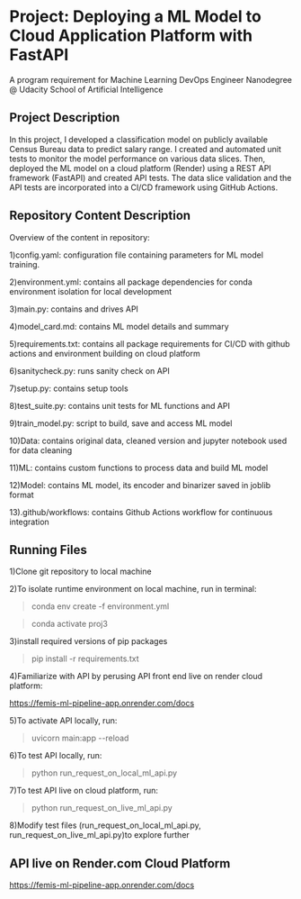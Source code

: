 # Project: Deploying a ML Model to Cloud Application Platform with FastAPI

A program requirement for Machine Learning DevOps Engineer Nanodegree @ Udacity School of Artificial Intelligence

## Project Description

In this project, I developed a classification model on publicly available Census Bureau data to predict salary range. I created and automated unit tests to monitor the model performance on various data slices. Then, deployed the ML model on a cloud platform (Render) using a REST API framework (FastAPI) and created API tests. The data slice validation and the API tests are incorporated into a CI/CD framework using GitHub Actions.

## Repository Content Description

Overview of the content in repository:

1)config.yaml: configuration file containing parameters for ML model training. 

2)environment.yml: contains all package dependencies for conda environment isolation for local development

3)main.py: contains and drives API

4)model_card.md: contains ML model details and summary

5)requirements.txt: contains all package requirements for CI/CD with github actions and environment building on cloud platform

6)sanitycheck.py: runs sanity check on API

7)setup.py: contains setup tools

8)test_suite.py: contains unit tests for ML functions and API

9)train_model.py: script to build, save and access ML model

10)Data: contains original data, cleaned version and jupyter notebook used for data cleaning

11)ML: contains custom functions to process data and build ML model

12)Model: contains ML model, its encoder and binarizer saved in joblib format

13).github/workflows: contains Github Actions workflow for continuous integration


## Running Files

1)Clone git repository to local machine

2)To isolate runtime environment on local machine, run in terminal:

> conda env create -f environment.yml

> conda activate proj3

3)install required versions of pip packages

> pip install -r requirements.txt  

4)Familiarize with API by perusing API front end live on render cloud platform:

https://femis-ml-pipeline-app.onrender.com/docs

5)To activate API locally, run:

> uvicorn main:app --reload

6)To test API locally, run:

> python run_request_on_local_ml_api.py

7)To test API live on cloud platform, run:

> python run_request_on_live_ml_api.py

8)Modify test files (run_request_on_local_ml_api.py, run_request_on_live_ml_api.py)to explore further

## API live on Render.com Cloud Platform

https://femis-ml-pipeline-app.onrender.com/docs
